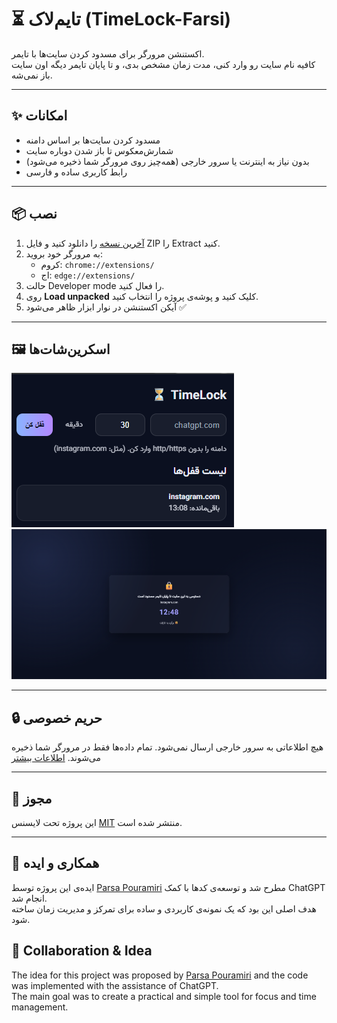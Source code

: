 # ⏳ تایم‌لاک (TimeLock-Farsi)

اکستنشن مرورگر برای مسدود کردن سایت‌ها با تایمر.  
کافیه نام سایت رو وارد کنی، مدت زمان مشخص بدی، و تا پایان تایمر دیگه اون سایت باز نمی‌شه.

---

## ✨ امکانات
- مسدود کردن سایت‌ها بر اساس دامنه
- شمارش‌معکوس تا باز شدن دوباره سایت
- بدون نیاز به اینترنت یا سرور خارجی (همه‌چیز روی مرورگر شما ذخیره می‌شود)
- رابط کاربری ساده و فارسی

---

## 📦 نصب
1. [آخرین نسخه](./releases) را دانلود کنید و فایل ZIP را Extract کنید.
2. به مرورگر خود بروید:
   - کروم: `chrome://extensions/`
   - اج: `edge://extensions/`
3. حالت Developer mode را فعال کنید.
4. روی **Load unpacked** کلیک کنید و پوشه‌ی پروژه را انتخاب کنید.
5. آیکن اکستنشن در نوار ابزار ظاهر می‌شود ✅

---

## 🖼️ اسکرین‌شات‌ها
![Popup](assets/screenshot1.png)
![Blocked Page](assets/screenshot2.png)

---

## 🔒 حریم خصوصی
هیچ اطلاعاتی به سرور خارجی ارسال نمی‌شود. تمام داده‌ها فقط در مرورگر شما ذخیره می‌شوند. [اطلاعات بیشتر](./PRIVACY.md)

---

## 📜 مجوز
این پروژه تحت لایسنس [MIT](./LICENSE) منتشر شده است.  

---
## 👥 همکاری و ایده
ایده‌ی این پروژه توسط [Parsa Pouramiri](https://github.com/ParsaPouramiri8) مطرح شد و توسعه‌ی کدها با کمک ChatGPT انجام شد.  
هدف اصلی این بود که یک نمونه‌ی کاربردی و ساده برای تمرکز و مدیریت زمان ساخته شود.
## 👥 Collaboration & Idea
The idea for this project was proposed by [Parsa Pouramiri](https://github.com/ParsaPouramiri8) and the code was implemented with the assistance of ChatGPT.  
The main goal was to create a practical and simple tool for focus and time management.

